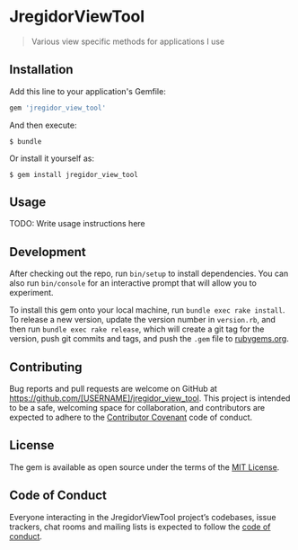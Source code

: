 # JregidorViewTool

> Various view specific methods for applications I use

## Installation

Add this line to your application's Gemfile:

```ruby
gem 'jregidor_view_tool'
```

And then execute:

    $ bundle

Or install it yourself as:

    $ gem install jregidor_view_tool

## Usage

TODO: Write usage instructions here

## Development

After checking out the repo, run `bin/setup` to install dependencies. You can also run `bin/console` for an interactive prompt that will allow you to experiment.

To install this gem onto your local machine, run `bundle exec rake install`. To release a new version, update the version number in `version.rb`, and then run `bundle exec rake release`, which will create a git tag for the version, push git commits and tags, and push the `.gem` file to [rubygems.org](https://rubygems.org).

## Contributing

Bug reports and pull requests are welcome on GitHub at https://github.com/[USERNAME]/jregidor_view_tool. This project is intended to be a safe, welcoming space for collaboration, and contributors are expected to adhere to the [Contributor Covenant](http://contributor-covenant.org) code of conduct.

## License

The gem is available as open source under the terms of the [MIT License](https://opensource.org/licenses/MIT).

## Code of Conduct

Everyone interacting in the JregidorViewTool project’s codebases, issue trackers, chat rooms and mailing lists is expected to follow the [code of conduct](https://github.com/[USERNAME]/jregidor_view_tool/blob/master/CODE_OF_CONDUCT.md).
